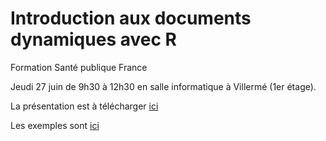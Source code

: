 # Introduction aux documents dynamiques avec R

Formation Santé publique France

Jeudi 27 juin de 9h30 à 12h30 en salle informatique à Villermé (1er étage).

La présentation est à télécharger [ici](https://github.com/slevu/formation-Rmd/blob/master/Docs/presentation.pdf)

Les exemples sont [ici](https://github.com/slevu/formation-Rmd/blob/master/Docs/exemples.zip)
